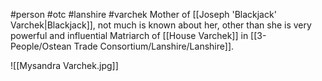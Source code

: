 #person #otc #lanshire #varchek 
Mother of [[Joseph 'Blackjack' Varchek|Blackjack]], not much is known about her, other than she is very powerful and influential Matriarch of [[House Varchek]] in [[3-People/Ostean Trade Consortium/Lanshire/Lanshire]].

![[Mysandra Varchek.jpg]]
